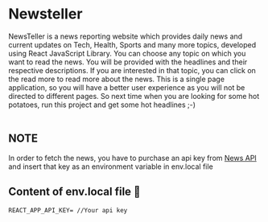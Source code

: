 # Newsteller
NewsTeller is a news reporting website which provides daily news and current updates on Tech, Health, Sports and many more topics, developed using React JavaScript Library.
You can choose any topic on which you want to read the news.
You will be provided with the headlines and their respective descriptions.
If you are interested in that topic, you can click on the read more to read more about the news.
This is a single page application, so you will have a better user experience as you will not be directed to different pages.
So next time when you are looking for some hot potatoes, run this project and get some hot headlines ;-)
<br/><br/>
## NOTE<br/>
In order to fetch the news, you have to purchase an api key from [News API](https://newsapi.org) and insert that key as an environment variable in env.local file

## Content of env.local file :scroll:
`REACT_APP_API_KEY= //Your api key`
